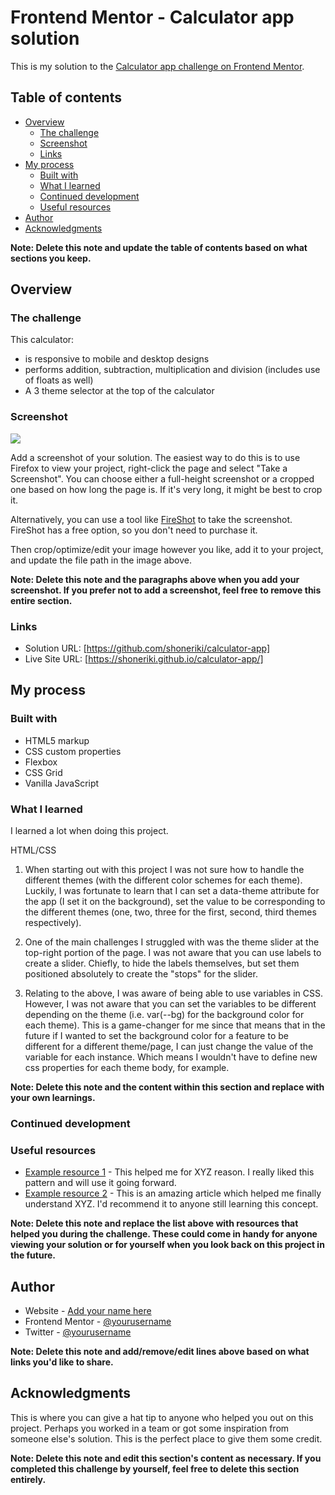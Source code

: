 <!-- This is a frontend mentor challenge to build a simple calculator with color theme -->
<!-- What I learned:

|HTML/CSS| What I learned |
|:------:|----------------|
|1. Theme Slider | Figuring out the theme slider was somewhat of a challenge. I wasn't aware that you  can hide the labels for an input , but still use the same labels for create the sliding toggle on top with relative/absolute positioning.|
|2. Customized css variables with [data-theme] attribute | I was familiar with setting variables for a project for easy reference, but I was unaware I can use this to my advantage for setting different themes as well.  |

|Javascript| What I learned |
|1. General layout | Figured out the generic function of creating the calculator. First thing was storing two numbers into a number array (numArray), then setting the operator to an operator variable in between the two numbers. Then evaluating the two numbers  | -->


# Frontend Mentor - Calculator app solution

This is my solution to the [Calculator app challenge on Frontend Mentor](https://www.frontendmentor.io/challenges/calculator-app-9lteq5N29).

## Table of contents

- [Overview](#overview)
  - [The challenge](#the-challenge)
  - [Screenshot](#screenshot)
  - [Links](#links)
- [My process](#my-process)
  - [Built with](#built-with)
  - [What I learned](#what-i-learned)
  - [Continued development](#continued-development)
  - [Useful resources](#useful-resources)
- [Author](#author)
- [Acknowledgments](#acknowledgments)

**Note: Delete this note and update the table of contents based on what sections you keep.**

## Overview

### The challenge

This calculator:

- is responsive to mobile and desktop designs
- performs addition, subtraction, multiplication and division (includes use of floats as well)
- A 3 theme selector at the top of the calculator

### Screenshot

![](./screenshot.jpg)

Add a screenshot of your solution. The easiest way to do this is to use Firefox to view your project, right-click the page and select "Take a Screenshot". You can choose either a full-height screenshot or a cropped one based on how long the page is. If it's very long, it might be best to crop it.

Alternatively, you can use a tool like [FireShot](https://getfireshot.com/) to take the screenshot. FireShot has a free option, so you don't need to purchase it.

Then crop/optimize/edit your image however you like, add it to your project, and update the file path in the image above.

**Note: Delete this note and the paragraphs above when you add your screenshot. If you prefer not to add a screenshot, feel free to remove this entire section.**

### Links

- Solution URL: [https://github.com/shoneriki/calculator-app]
- Live Site URL: [https://shoneriki.github.io/calculator-app/]

## My process

### Built with

- HTML5 markup
- CSS custom properties
- Flexbox
- CSS Grid
- Vanilla JavaScript

### What I learned

I learned a lot when doing this project.

HTML/CSS

1. When starting out with this project I was not sure how to handle the different themes (with the different color schemes for each theme). Luckily, I was fortunate to learn that I can set a data-theme attribute for the app (I set it on the background), set the value to be corresponding to the different themes (one, two, three for the first, second, third themes respectively).

2. One of the main challenges I struggled with was the theme slider at the top-right portion of the page. I was not aware that you can use labels to create a slider. Chiefly, to hide the labels themselves, but set them positioned absolutely to create the "stops" for the slider.

3. Relating to the above, I was aware of being able to use variables in CSS. However, I was not aware that you can set the variables to be different depending on the theme (i.e. var(--bg) for the background color for each theme). This is a game-changer for me since that means that in the future if I wanted to set the background color for a feature to be different for a different theme/page, I can just change the value of the variable for each instance. Which means I wouldn't have to define new css properties for each theme body, for example.


**Note: Delete this note and the content within this section and replace with your own learnings.**

### Continued development


### Useful resources

- [Example resource 1](https://www.example.com) - This helped me for XYZ reason. I really liked this pattern and will use it going forward.
- [Example resource 2](https://www.example.com) - This is an amazing article which helped me finally understand XYZ. I'd recommend it to anyone still learning this concept.

**Note: Delete this note and replace the list above with resources that helped you during the challenge. These could come in handy for anyone viewing your solution or for yourself when you look back on this project in the future.**

## Author

- Website - [Add your name here](https://www.your-site.com)
- Frontend Mentor - [@yourusername](https://www.frontendmentor.io/profile/yourusername)
- Twitter - [@yourusername](https://www.twitter.com/yourusername)

**Note: Delete this note and add/remove/edit lines above based on what links you'd like to share.**

## Acknowledgments

This is where you can give a hat tip to anyone who helped you out on this project. Perhaps you worked in a team or got some inspiration from someone else's solution. This is the perfect place to give them some credit.

**Note: Delete this note and edit this section's content as necessary. If you completed this challenge by yourself, feel free to delete this section entirely.**
